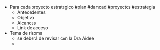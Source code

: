 - Para cada proyecto estrategico #plan #damcad #proyectos #estrategia
	- Antecedentes
	- Objetivo
	- Alcances
	- Link de acceso
- Tema de rizoma
	- se deberá de revisar con la Dra Aidee
	-